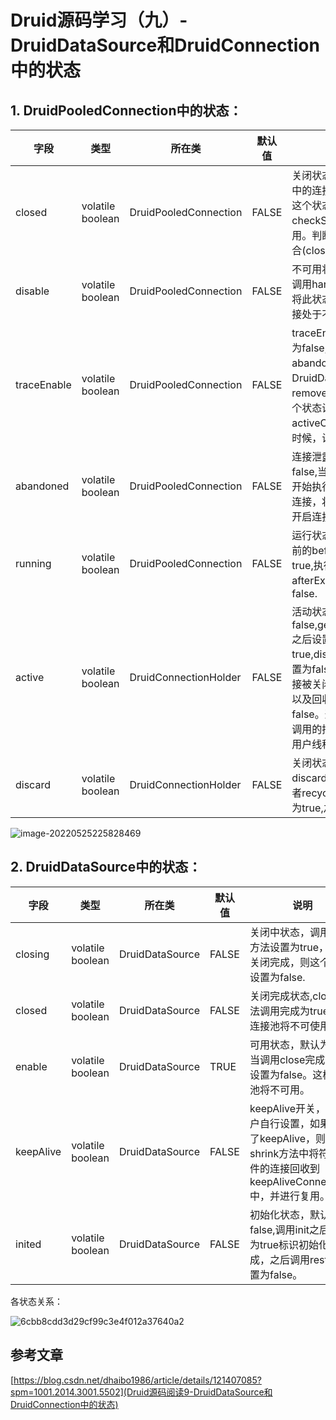 # Druid源码学习（九）-DruidDataSource和DruidConnection中的状态

## 1. DruidPooledConnection中的状态：

| 字段        | 类型             | 所在类                | 默认值 | 说明                                                         |
| ----------- | ---------------- | --------------------- | ------ | ------------------------------------------------------------ |
| closed      | volatile boolean | DruidPooledConnection | FALSE  | 关闭状态，recycle到连接池中的连接会修改为true。但是这个状态通常只在checkStateInternal中单独使用。判断连接是否关闭需要结合(closed or disable) |
| disable     | volatile boolean | DruidPooledConnection | FALSE  | 不可用状态，当连接出现异常调用handleFatalError之后，将此状态设置为true.之后连接处于不可用状态。 |
| traceEnable | volatile boolean | DruidPooledConnection | FALSE  | traceEnable跟踪开关，默认为false,这个开关配合abandoned使用，当DruidDataSource开启removeAbandoned之后，这个状态设置为true,当连接从activeConnections中取出的时候，设置为false. |
| abandoned   | volatile boolean | DruidPooledConnection | FALSE  | 连接泄露检测状态，默认为false,当removeAbandoned开始执行之后，对符合条件的连接，将其设置为true的时候开启连接泄露检测。 |
| running     | volatile boolean | DruidPooledConnection | FALSE  | 运行状态，执行Statement之前的beforeExecute设置为true,执行完成之后afterExecute方法设置为false. |
| active      | volatile boolean | DruidConnectionHolder | FALSE  | 活动状态,默认值为false,getConnectionInternal之后设置为true,discardConnection设置为false,recycle如果物理连接被关闭或者测试连接不通，以及回收成功，都修改为false。这是连接被用户线程调用的持有状态。标识连接被用户线程持有。 |
| discard     | volatile boolean | DruidConnectionHolder | FALSE  | 关闭状态，默认为false,调用discardConnection方法 或者recycle出现异常的时候改为true,之后关闭连接， |

![image-20220525225828469](https://zszblog.oss-cn-beijing.aliyuncs.com/zszblog/image-20220525225828469.png)



## 2. DruidDataSource中的状态：

| 字段      | 类型             | 所在类          | 默认值 | 说明                                                         |
| --------- | ---------------- | --------------- | ------ | ------------------------------------------------------------ |
| closing   | volatile boolean | DruidDataSource | FALSE  | 关闭中状态，调用close方法设置为true，如果关闭完成，则这个状态设置为false. |
| closed    | volatile boolean | DruidDataSource | FALSE  | 关闭完成状态,close方法调用完成为true.这样连接池将不可使用。  |
| enable    | volatile boolean | DruidDataSource | TRUE   | 可用状态，默认为true,当调用close完成之后，设置为false。这样连接池将不可用。 |
| keepAlive | volatile boolean | DruidDataSource | FALSE  | keepAlive开关，由用户自行设置，如果开启了keepAlive，则在shrink方法中将符合条件的连接回收到keepAliveConnections中，并进行复用。 |
| inited    | volatile boolean | DruidDataSource | FALSE  | 初始化状态，默认为false,调用init之后设置为true标识初始化完成，之后调用restart设置为false。 |

各状态关系：

![6cbb8cdd3d29cf99c3e4f012a37640a2](https://zszblog.oss-cn-beijing.aliyuncs.com/zszblog/6cbb8cdd3d29cf99c3e4f012a37640a2.png)

## 参考文章

[https://blog.csdn.net/dhaibo1986/article/details/121407085?spm=1001.2014.3001.5502](Druid源码阅读9-DruidDataSource和DruidConnection中的状态)